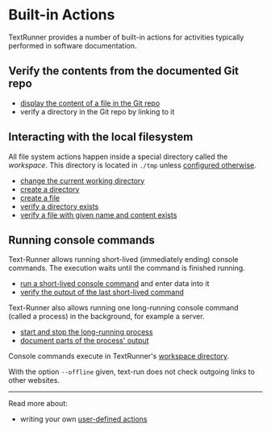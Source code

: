 # Built-in Actions

TextRunner provides a number of built-in actions for activities typically
performed in software documentation.

## Verify the contents from the documented Git repo

- [display the content of a file in the Git repo](verify_source_file_content.md)
- verify a directory in the Git repo by linking to it

## Interacting with the local filesystem

All file system actions happen inside a special directory called the
_workspace_. This directory is located in `./tmp` unless
[configured otherwise](../configuration.md).

- [change the current working directory](cd.md)
- [create a directory](create_directory.md)
- [create a file](create_file.md)
- [verify a directory exists](verify_workspace_contains_directory.md)
- [verify a file with given name and content exists](verify_workspace_file_content.md)

## Running console commands

Text-Runner allows running short-lived (immediately ending) console commands.
The execution waits until the command is finished running.

- [run a short-lived console command](run_console_command.md) and enter data
  into it
- [verify the output of the last short-lived command](verify_console_command_output.md)

Text-Runner also allows running one long-running console command (called a
process) in the background, for example a server.

- [start and stop the long-running process](start_stop_process.md)
- [document parts of the process' output](verify_process_output.md)

Console commands execute in TextRunner's
[workspace directory](#interacting-with-the-local-filesystem).

With the option `--offline` given, text-run does not check outgoing links to
other websites.

<hr>

Read more about:

- writing your own [user-defined actions](../user-defined-actions.md)

